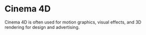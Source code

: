 # Cinema 4D

Cinema 4D is often used for motion graphics, visual effects, and 3D rendering for design and advertising.